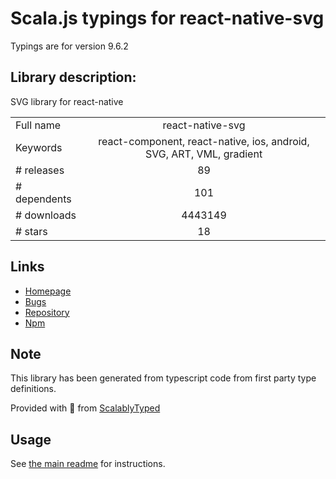 
# Scala.js typings for react-native-svg

Typings are for version 9.6.2

## Library description:
SVG library for react-native

|                    |                 |
| ------------------ | :-------------: |
| Full name          | react-native-svg |
| Keywords           | react-component, react-native, ios, android, SVG, ART, VML, gradient |
| # releases         | 89 |
| # dependents       | 101 |
| # downloads        | 4443149 |
| # stars            | 18 |

## Links
- [Homepage](https://github.com/react-native-community/react-native-svg#readme)
- [Bugs](https://github.com/react-native-community/react-native-svg/issues)
- [Repository](https://github.com/react-native-community/react-native-svg)
- [Npm](https://www.npmjs.com/package/react-native-svg)
    


## Note
This library has been generated from typescript code from first party type definitions.

Provided with :purple_heart: from [ScalablyTyped](https://github.com/oyvindberg/ScalablyTyped)

## Usage
See [the main readme](../../readme.md) for instructions.


